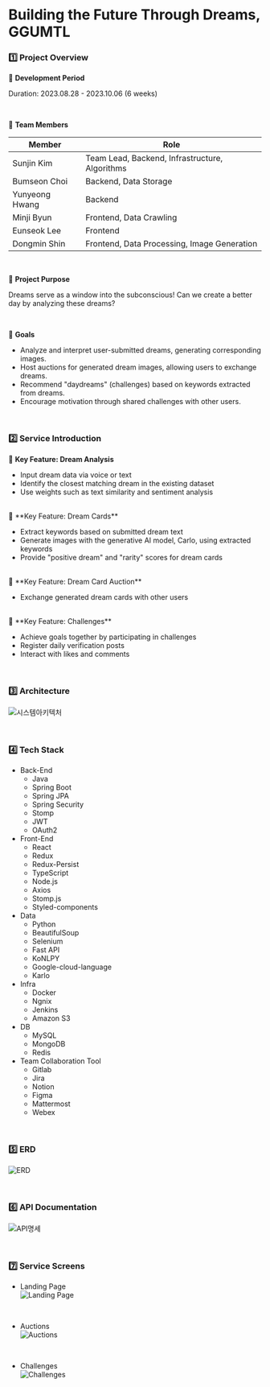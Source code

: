 # Building the Future Through Dreams, GGUMTL


### 1️⃣ Project Overview


📌 **Development Period**

Duration: 2023.08.28 - 2023.10.06 (6 weeks)

<br/>

📌 **Team Members**

| Member | Role | 
| --- | --- |
| Sunjin Kim |	Team Lead, Backend, Infrastructure, Algorithms |
| Bumseon Choi | Backend, Data Storage |
| Yunyeong Hwang | Backend |
| Minji Byun | 	Frontend, Data Crawling |
| Eunseok Lee | Frontend |
| Dongmin Shin | Frontend, Data Processing, Image Generation |

<br/>

📌 **Project Purpose**

Dreams serve as a window into the subconscious!
Can we create a better day by analyzing these dreams?

<br/>

📌 **Goals**

- Analyze and interpret user-submitted dreams, generating corresponding images.
- Host auctions for generated dream images, allowing users to exchange dreams.
- Recommend "daydreams" (challenges) based on keywords extracted from dreams.
- Encourage motivation through shared challenges with other users.

<br/>

### 2️⃣ Service Introduction
📌 **Key Feature: Dream Analysis**

- Input dream data via voice or text
- Identify the closest matching dream in the existing dataset
- Use weights such as text similarity and sentiment analysis
<br/>
📌 **Key Feature: Dream Cards**

- Extract keywords based on submitted dream text
- Generate images with the generative AI model, Carlo, using extracted keywords
- Provide "positive dream" and "rarity" scores for dream cards
<br/>
📌 **Key Feature: Dream Card Auction**

- Exchange generated dream cards with other users
<br/>
📌 **Key Feature: Challenges**

- Achieve goals together by participating in challenges
- Register daily verification posts
- Interact with likes and comments

<br/>

### 3️⃣ Architecture

![시스템아키텍처](etc/img/시스템아키텍처.png)


<br/>

### 4️⃣ Tech Stack


- Back-End
  - Java
  - Spring Boot
  - Spring JPA
  - Spring Security
  - Stomp
  - JWT
  - OAuth2
- Front-End
  - React
  - Redux
  - Redux-Persist
  - TypeScript
  - Node.js
  - Axios
  - Stomp.js
  - Styled-components
- Data
  - Python
  - BeautifulSoup
  - Selenium
  - Fast API
  - KoNLPY
  - Google-cloud-language
  - Karlo
- Infra
  - Docker
  - Ngnix
  - Jenkins
  - Amazon S3
- DB
  - MySQL
  - MongoDB
  - Redis
- Team Collaboration Tool
  - Gitlab
  - Jira
  - Notion
  - Figma
  - Mattermost
  - Webex

<br/>

### 5️⃣ ERD

![ERD](etc/img/ERD.png)

<br/>

### 6️⃣ API Documentation

![API명세](etc/img/API명세.png)

<br/>

### 7️⃣ Service Screens


- Landing Page<br>
![Landing Page](etc/img/메인.png)

<br>

- Auctions<br>
![Auctions](etc/img/경매.png)

<br>

- Challenges<br>
![Challenges](etc/img/챌린지.png)

